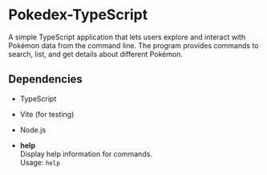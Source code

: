 # Pokedex-TypeScript

A simple TypeScript application that lets users explore and interact with Pokémon data from the command line. The program provides commands to search, list, and get details about different Pokémon.

## Dependencies
- TypeScript
- Vite (for testing)
- Node.js


- **help**  
  Display help information for commands.  
  Usage: `help`
